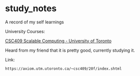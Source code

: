 # study_notes
A record of my self learnings

University Courses:

[CSC409 Scalable Computing - University of Toronto](https://github.com/troyyxk/study_notes/CSC409)

Heard from my friend that it is pretty good, currently studying it.

Link:
```
https://axiom.utm.utoronto.ca/~csc409/20f/index.shtml
```